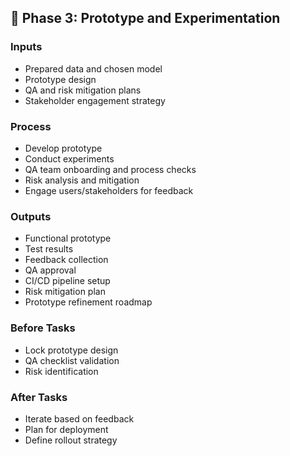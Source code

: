 ## 📍 Phase 3: Prototype and Experimentation

### Inputs
- Prepared data and chosen model
- Prototype design
- QA and risk mitigation plans
- Stakeholder engagement strategy

### Process
- Develop prototype
- Conduct experiments
- QA team onboarding and process checks
- Risk analysis and mitigation
- Engage users/stakeholders for feedback

### Outputs
- Functional prototype
- Test results
- Feedback collection
- QA approval
- CI/CD pipeline setup
- Risk mitigation plan
- Prototype refinement roadmap

### Before Tasks
- Lock prototype design
- QA checklist validation
- Risk identification

### After Tasks
- Iterate based on feedback
- Plan for deployment
- Define rollout strategy

